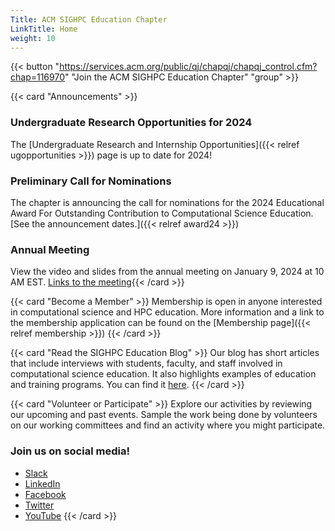 ```yaml
---
Title: ACM SIGHPC Education Chapter
LinkTitle: Home
weight: 10
---
```




{{< button "https://services.acm.org/public/qj/chapqj/chapqj_control.cfm?chap=116970" "Join the ACM SIGHPC Education Chapter" "group" >}}

{{< card "Announcements" >}}

### Undergraduate Research Opportunities for 2024
The [Undergraduate Research and Internship Opportunities]({{< relref ugopportunities >}}) page is up to date for 2024! 

### Preliminary Call for Nominations

The chapter is announcing the call for nominations for the 2024 Educational Award For Outstanding Contribution to Computational Science Education.  [See the announcement dates.]({{< relref award24 >}})

### Annual Meeting

View the video and slides from the annual meeting on January 9, 2024 at 10 AM EST.  [Links to the meeting](https://sighpceducation.acm.org/events/annual24/){{< /card >}}




<!-- ## About the Chapter

[About the Chapter](./about/) -->

{{< card "Become a Member" >}}
Membership is open in anyone interested in computational science and HPC education.  More information and a link to the membership application can be found on the [Membership page]({{< relref membership >}})
{{< /card >}}

{{< card "Read the SIGHPC Education Blog" >}}
Our blog has short articles that include interviews with students, faculty, and staff involved in computational science education.  It also highlights examples of education and training programs.  You can find it [here](https://blog.sighpceducation.acm.org/wp).
{{< /card >}}

{{< card "Volunteer or Participate" >}}
Explore our activities by reviewing our upcoming and past events.  Sample the work being done by volunteers on our working committees and find an activity where you might participate.

### Join us on social media!

* [Slack](https://sighpc.slack.com/)
* [LinkedIn](https://www.linkedin.com/groups/12019017)
* [Facebook](https://www.facebook.com/sighpcedu/)
* [Twitter](https://twitter.com/sighpcedu)
* [YouTube](https://www.youtube.com/channel/UCHrmHj6nFfkhlxPv18LpBzw?view_as=subscriber)
{{< /card >}}
